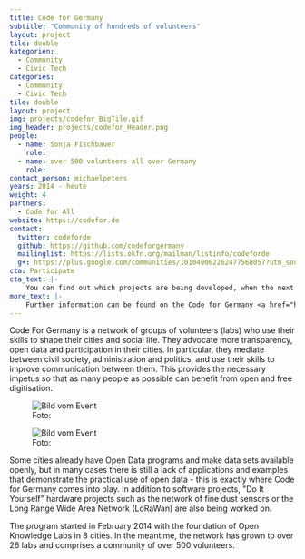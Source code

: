 ```yaml
---
title: Code for Germany
subtitle: "Community of hundreds of volunteers"
layout: project
tile: double
kategorien:
  - Community
  - Civic Tech
categories:
  - Community
  - Civic Tech
tile: double
layout: project
img: projects/codefor_BigTile.gif
img_header: projects/codefor_Header.png
people:
  - name: Sonja Fischbauer      
    role: 
  - name: over 500 volunteers all over Germany
    role:
contact_person: michaelpeters
years: 2014 - heute
weight: 4
partners:
  - Code for All
website: https://codefor.de
contact:
  twitter: codeforde
  github: https://github.com/codeforgermany
  mailinglist: https://lists.okfn.org/mailman/listinfo/codeforde
  g+: https://plus.google.com/communities/101049062262477568057?utm_source=chrome_ntp_icon&utm_medium=chrome_app&utm_campaign=chrome
cta: Participate
cta_text: |-
    You can find out which projects are being developed, when the next meeting will take place and how to participate by clicking on a city on our <a href="https://codefor.de/">map</a>.
more_text: |-
    Further information can be found on the Code for Germany <a href="https://codefor.de/">website</a>.
---
```

Code For Germany is a network of groups of volunteers (labs) who use their skills to shape their cities and social life. They advocate more transparency, open data and participation in their cities. In particular, they mediate between civil society, administration and politics, and use their skills to improve communication between them. This provides the necessary impetus so that as many people as possible can benefit from open and free digitisation.

<div class="two-img">
  <figure class="license">
        <img alt="Bild vom Event" src="/files/projects/codefor_img_1.jpg">
        <figcaption>Foto:</figcaption>
    </figure>
    <figure class="license">
        <img alt="Bild vom Event" src="/files/projects/codefor_img_2.jpg">
        <figcaption>Foto: </figcaption>
    </figure>
</div>

Some cities already have Open Data programs and make data sets available openly, but in many cases there is still a lack of applications and examples that demonstrate the practical use of open data - this is exactly where Code for Germany comes into play. In addition to software projects, "Do It Yourself" hardware projects such as the network of fine dust sensors or the Long Range Wide Area Network (LoRaWan) are also being worked on.

The program started in February 2014 with the foundation of Open Knowledge Labs in 8 cities. In the meantime, the network has grown to over 26 labs and comprises a community of over 500 volunteers.
